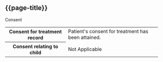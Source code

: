 ## {{page-title}}

<div class="section-entry-block">
    <div class="section-entry-heading">
        Consent
    </div>
    <table width="100%">
    <tbody>
        <tr>
        <th>Consent for treatment record</th>
        <td>Patient's consent for treatment has been attained.</td>
        </tr>
        <tr>
        <th>Consent relating to child</th>
        <td>Not Applicable</td>
        </tr>
    </tbody>
    </table>
</div>